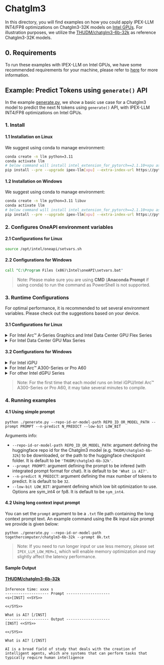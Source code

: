 # Chatglm3
In this directory, you will find examples on how you could apply IPEX-LLM INT4/FP8 optimizations on Chatglm3-32K models on [Intel GPUs](../../../README.md). For illustration purposes, we utilize the [THUDM/chatglm3-6b-32k](https://huggingface.co/THUDM/chatglm3-6b-32k) as reference Chatglm3-32K models.

## 0. Requirements
To run these examples with IPEX-LLM on Intel GPUs, we have some recommended requirements for your machine, please refer to [here](../../../README.md#requirements) for more information.

## Example: Predict Tokens using `generate()` API
In the example [generate.py](./generate.py), we show a basic use case for a Chatglm3 model to predict the next N tokens using `generate()` API, with IPEX-LLM INT4/FP8 optimizations on Intel GPUs.
### 1. Install
#### 1.1 Installation on Linux
We suggest using conda to manage environment:
```bash
conda create -n llm python=3.11
conda activate llm
# below command will install intel_extension_for_pytorch==2.1.10+xpu as default
pip install --pre --upgrade ipex-llm[xpu] --extra-index-url https://pytorch-extension.intel.com/release-whl/stable/xpu/us/
```

#### 1.2 Installation on Windows
We suggest using conda to manage environment:
```bash
conda create -n llm python=3.11 libuv
conda activate llm
# below command will install intel_extension_for_pytorch==2.1.10+xpu as default
pip install --pre --upgrade ipex-llm[xpu] --extra-index-url https://pytorch-extension.intel.com/release-whl/stable/xpu/us/
```

### 2. Configures OneAPI environment variables
#### 2.1 Configurations for Linux
```bash
source /opt/intel/oneapi/setvars.sh
```
#### 2.2 Configurations for Windows
```cmd
call "C:\Program Files (x86)\Intel\oneAPI\setvars.bat"
```
> Note: Please make sure you are using **CMD** (**Anaconda Prompt** if using conda) to run the command as PowerShell is not supported.
### 3. Runtime Configurations
For optimal performance, it is recommended to set several environment variables. Please check out the suggestions based on your device.
#### 3.1 Configurations for Linux
<details>

<summary>For Intel Arc™ A-Series Graphics and Intel Data Center GPU Flex Series</summary>

```bash
export USE_XETLA=OFF
export SYCL_PI_LEVEL_ZERO_USE_IMMEDIATE_COMMANDLISTS=1
```

</details>

<details>

<summary>For Intel Data Center GPU Max Series</summary>

```bash
export LD_PRELOAD=${LD_PRELOAD}:${CONDA_PREFIX}/lib/libtcmalloc.so
export SYCL_PI_LEVEL_ZERO_USE_IMMEDIATE_COMMANDLISTS=1
export ENABLE_SDP_FUSION=1
```
> Note: Please note that `libtcmalloc.so` can be installed by `conda install -c conda-forge -y gperftools=2.10`.
</details>

#### 3.2 Configurations for Windows
<details>

<summary>For Intel iGPU</summary>

```cmd
set SYCL_CACHE_PERSISTENT=1
set BIGDL_LLM_XMX_DISABLED=1
```

</details>

<details>

<summary>For Intel Arc™ A300-Series or Pro A60</summary>

```cmd
set SYCL_CACHE_PERSISTENT=1
```

</details>

<details>

<summary>For other Intel dGPU Series</summary>

There is no need to set further environment variables.

</details>

> Note: For the first time that each model runs on Intel iGPU/Intel Arc™ A300-Series or Pro A60, it may take several minutes to compile.
### 4. Running examples
#### 4.1 Using simple prompt
```
python ./generate.py --repo-id-or-model-path REPO_ID_OR_MODEL_PATH --prompt PROMPT --n-predict N_PREDICT --low-bit LOW_BIT
```

Arguments info:
- `--repo-id-or-model-path REPO_ID_OR_MODEL_PATH`: argument defining the huggingface repo id for the Chatglm3 model (e.g. `THUDM/chatglm3-6b-32k`) to be downloaded, or the path to the huggingface checkpoint folder. It is default to be `'THUDM/chatglm3-6b-32k'`.
- `--prompt PROMPT`: argument defining the prompt to be infered (with integrated prompt format for chat). It is default to be `'What is AI?'`.
- `--n-predict N_PREDICT`: argument defining the max number of tokens to predict. It is default to be `32`.
- `--low-bit LOW_BIT`: argument defining which low bit optimization to use. Options are sym_int4 or fp8. It is default to be `sym_int4`.

#### 4.2 Using long context input prompt
You can set the `prompt` argument to be a `.txt` file path containing the long context prompt text. An example command using the 8k input size prompt we provide is given below:
```
python ./generate.py --repo-id-or-model-path togethercomputer/chatglm3-6b-32k --prompt 8k.txt
```
> Note: If you need to run longer input or use less memory, please set `IPEX_LLM_LOW_MEM=1`, which will enable memory optimization and may slightly affect the latency performance.
#### Sample Output
#### [THUDM/chatglm3-6b-32k](https://huggingface.co/THUDM/chatglm3-6b-32k)
```log
Inference time: xxxx s
-------------------- Prompt --------------------
<s>[INST] <<SYS>>

<</SYS>>

What is AI? [/INST]
-------------------- Output --------------------
[INST] <<SYS>>

<</SYS>>

What is AI? [/INST]

AI is a broad field of study that deals with the creation of intelligent agents, which are systems that can perform tasks that typically require human intelligence
```

